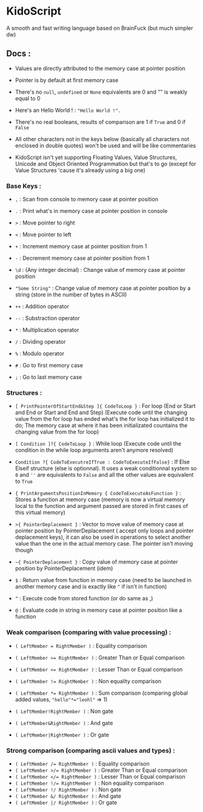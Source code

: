 # KidoScript

A smooth and fast writing language based on BrainFuck (but much simpler dw)

## Docs :

- Values are directly attributed to the memory case at pointer position
- Pointer is by default at first memory case
- There's no `null`, `undefined` or `None` equivalents are 0 and "" is weakly equal to 0
- Here's an Hello World ! : `"Hello World !".`
- There's no real booleans, results of comparison are 1 if `True` and 0 if `False`
- All other characters not in the keys below (basically all characters not enclosed in double quotes) won't be used and will be like commentaries

- KidoScript isn't yet supporting Floating Values, Value Structures, Unicode and Object Oriented Programmation but that's to go (except for Value Structures 'cause it's already using a big one)

### Base Keys :

- `,` : 				Scan from console to memory case at pointer position
- `.` : 				Print what's in memory case at pointer position in console
- `>` : 				Move pointer to right
- `<` : 				Move pointer to left
- `+` : 				Increment memory case at pointer position from 1
- `-` : 				Decrement memory case at pointer position from 1
- `\d` : 				(Any integer decimal) : Change value of memory case at pointer position
- `"Some String"` : 	Change value of memory case at pointer position by a string (store in the number of bytes in ASCII)

- `++` : 				Addition operator
- `--` : 				Substraction operator
- `*` : 				Multiplication operator
- `/` : 				Dividing operator
- `%` :					Modulo operator
- `#` :					Go to first memory case
- `;` :					Go to last memory case

### Structures :

- `[ PrintPointerOfStartEnd&Step ]{ CodeToLoop }` : 				For loop (End or Start and End or Start and End and Step) (Execute code until the 																		changing value from the for loop has ended what's the for loop has initialized it 																		to do; The memory case at where it has been initializated countains the changing 																		value from the for loop)

- `[ Condition ]?{ CodeToLoop }` : 									While loop (Execute code until the condition in the while loop arguments aren't 																		anymore resolved)

- `Condition ?{ CodeToExecutreIfTrue : CodeToExecuteIfFalse}` : 	If Else Elseif structure (else is optionnal). It uses a weak conditionnal system so 																	`0` and `''` are equivalents to `False` and all the other values are equivalent to 																		`True` 

- `{ PrintArgumentsPositionInMemory { CodeToExecuteAsFunction }` : 	Stores a function at memory case (memory is now a virtual memory local to the function and argument passed are stored in first cases of this virtual memory)

- `>{ PointerDeplacement }` :										Vector to move value of memory case at pointer position by PointerDeplacement (																			accept only loops and pointer deplacement keys), it can also be used in operations 																		to select another value than the one in the actual memory case. The pointer isn't 																		moving though

- `~{ PointerDeplacement }` :										Copy value of memory case at pointer position by PointerDeplacement (idem)
- `$` : 															Return value from function in memory case (need to be launched in another memory 																		case and is exactly like `^` if isn't in function)

- `^` :																Execute code from stored function (or do same as ,)
- `@` : 															Evaluate code in string in memory case at pointer position like a function

### Weak comparison (comparing with value processing) : 

- `( LeftMember = RightMember )` : 	Equality comparison
- `( LeftMember >= RightMember )` : 	Greater Than or Equal comparison
- `( LeftMember <= RightMember )` : 	Lesser Than or Equal comparison
- `( LeftMember != RightMember )` : 	Non equality comparison
- `( LeftMember *= RightMember )` :    Sum comparison (comparing global added values, `"hello"*="leohl"` => 1)

- `( LeftMember!RightMember )` : 	Non gate
- `( LeftMember&RightMember )` : 	And gate
- `( LeftMember|RightMember )` : 	Or gate

### Strong comparison (comparing ascii values and types) :

- `( LeftMember /= RightMember )` :   Equality comparison
- `( LeftMember >/= RightMember )` :  Greater Than or Equal comparison
- `( LeftMember </= RightMember )` :  Lesser Than or Equal comparison
- `( LeftMember !/= RightMember )` :  Non equality comparison
- `( LeftMember !/ RightMember )` :   Non gate
- `( LeftMember &/ RightMember )` :   And gate
- `( LeftMember |/ RightMember )` :   Or gate